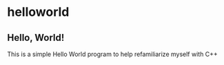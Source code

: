 # helloworld
## Hello, World!

This is a simple Hello World program to help refamiliarize myself with C++
